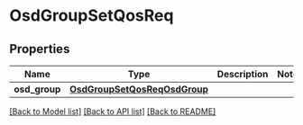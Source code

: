 # OsdGroupSetQosReq

## Properties
Name | Type | Description | Notes
------------ | ------------- | ------------- | -------------
**osd_group** | [**OsdGroupSetQosReqOsdGroup**](OsdGroupSetQosReqOsdGroup.md) |  | 

[[Back to Model list]](../README.md#documentation-for-models) [[Back to API list]](../README.md#documentation-for-api-endpoints) [[Back to README]](../README.md)


